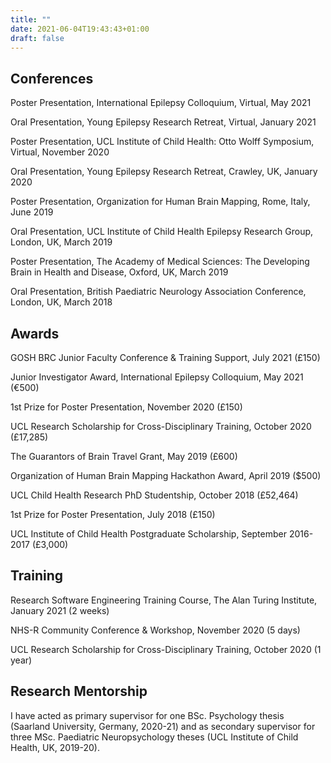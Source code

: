 ```yaml
---
title: ""
date: 2021-06-04T19:43:43+01:00
draft: false
---
```


## Conferences
Poster Presentation, International Epilepsy Colloquium, Virtual, May 2021

Oral Presentation, Young Epilepsy Research Retreat, Virtual, January 2021

Poster Presentation, UCL Institute of Child Health: Otto Wolff Symposium, Virtual, November 2020

Oral Presentation, Young Epilepsy Research Retreat, Crawley, UK, January 2020

Poster Presentation, Organization for Human Brain Mapping, Rome, Italy, June 2019

Oral Presentation, UCL Institute of Child Health Epilepsy Research Group, London, UK, March 2019

Poster Presentation, The Academy of Medical Sciences: The Developing Brain in Health and Disease, Oxford, UK, March 2019

Oral Presentation, British Paediatric Neurology Association Conference, London, UK, March 2018

## Awards
GOSH BRC Junior Faculty Conference & Training Support, July 2021 (£150)

Junior Investigator Award, International Epilepsy Colloquium, May 2021 (€500)

1st Prize for Poster Presentation, November 2020 (£150)

UCL Research Scholarship for Cross-Disciplinary Training, October 2020 (£17,285)

The Guarantors of Brain Travel Grant, May 2019 (£600)

Organization of Human Brain Mapping Hackathon Award, April 2019 ($500)

UCL Child Health Research PhD Studentship, October 2018 (£52,464)

1st Prize for Poster Presentation, July 2018 (£150)

UCL Institute of Child Health Postgraduate Scholarship, September 2016-2017 (£3,000)

## Training
Research Software Engineering Training Course, The Alan Turing Institute, January 2021 (2 weeks)

NHS-R Community Conference & Workshop, November 2020 (5 days)

UCL Research Scholarship for Cross-Disciplinary Training, October 2020 (1 year)

## Research Mentorship
I have acted as primary supervisor for one BSc. Psychology thesis (Saarland University, Germany, 2020-21) and as secondary supervisor for three MSc. Paediatric Neuropsychology theses (UCL Institute of Child Health, UK, 2019-20).

